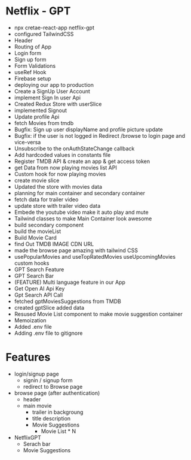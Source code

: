 # Netflix - GPT

- npx cretae-react-app netflix-gpt
- configured TailwindCSS
- Header
- Routing of App
- Login form
- Sign up form
- Form Validations
- useRef Hook
- Firebase setup
- deploying our app to production
- Create a SignUp User Account
- implement Sign In user Api
- Created Redux Store with userSlice
- implemented Signout
- Update profile Api
- fetch Movies from tmdb
- Bugfix: Sign up user displayName and profile picture update
- Bugfix: if the user is not logged in Redirect /browse to login page and vice-versa
- Unsubscribe to the onAuthStateChange callback
- Add hardcoded values in constants file
- Register TMDB API & create an app & get access token 
- get Data from now playing movies list API
- Custom hook for now playing movies 
- create movie slice
- Updated the store with movies data
- planning for main container and secondary container
- fetch data for trailer video 
- update store with trailer video data
- Embede the youtube video make it auto play and mute 
- Tailwind classes to make Main Container look awesome
- build secondary component
- build the movieList 
- Build Movie Card
- find Out TMDB IMAGE CDN URL
- made the browse page amazing with tailwind CSS
- usePopularMovies and useTopRatedMovies useUpcomingMovies custom hooks
- GPT Search Feature
- GPT Search Bar
- (FEATURE) Multi language feature in our App 
- Get Open AI Api Key
- Gpt Search API Call
- fetched gptMoviesSuggestions from TMDB
- created gptSlice added data
- Resused Movie List component to make movie suggestion container
- Memoization
- Added .env file
- Adding .env file to gitignore


# Features
- login/signup page
    - signin / signup form
    - redirect to Browse page
- browse page (after authentication)
    - header
    - main movie
        - trailer in backgroung
        - title description
        - Movie Suggestions
            - Movie List * N
- NetflixGPT
    - Serach bar
    - Movie Suggestions